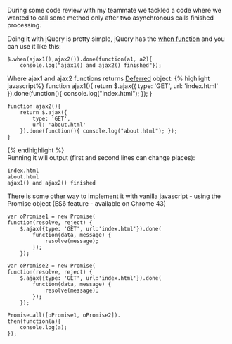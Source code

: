 During some code review with my teammate we tackled a code where we wanted to call some method only after two asynchronous calls finished processing.  

Doing it with jQuery is pretty simple, jQuery has the [when function](http://api.jquery.com/jQuery.when/) and you can use it like this:  

    $.when(ajax1(),ajax2()).done(function(a1, a2){
	    console.log("ajax1() and ajax2() finished"});

  

Where ajax1 and ajax2 functions returns [Deferred](http://api.jquery.com/category/deferred-object/)  object:
{% highlight javascript%}
	function ajax1(){
		return $.ajax({
		    type: 'GET',
		    url: 'index.html'
		}).done(function(){ console.log("index.html"); });
	}
	   
	function ajax2(){
		return $.ajax({
			type: 'GET',
			url: 'about.html'
		}).done(function(){ console.log("about.html"); });
	}  
{% endhighlight %}	 
Running it will output (first and second lines can change places):  


    index.html  
    about.html  
    ajax1() and ajax2() finished

There is some other way to implement it with vanilla javascript  - using the Promise object (ES6 feature - available on Chrome 43)  

    var oPromise1 = new Promise(
	function(resolve, reject) {
		$.ajax({type: 'GET', url:'index.html'}).done(
			function(data, message) {
				resolve(message);
			});
		});
	
	var oPromise2 = new Promise(
	function(resolve, reject) {
		$.ajax({type: 'GET', url:'index.html'}).done(
			function(data, message) {
				resolve(message);
			});
		});
	
	Promise.all([oPromise1, oPromise2]).
	then(function(a){
		console.log(a); 
	});
		
	       


